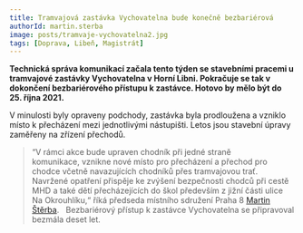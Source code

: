 ```yaml
---
title: Tramvajová zastávka Vychovatelna bude konečně bezbariérová
authorId: martin.sterba
image: posts/tramvaje-vychovatelna2.jpg
tags: [Doprava, Libeň, Magistrát]
---
```


**Technická správa komunikací začala tento týden se stavebními pracemi u tramvajové zastávky Vychovatelna v Horní Libni. Pokračuje se tak v dokončení bezbariérového přístupu k zastávce. Hotovo by mělo být do 25. října 2021.**

V minulosti byly opraveny podchody, zastávka byla prodloužena a vzniklo místo k přecházení mezi jednotlivými nástupišti. Letos jsou stavební úpravy zaměřeny na zřízení přechodů. 

>“V rámci akce bude upraven chodník při jedné straně komunikace, vznikne nové místo pro přecházení a přechod pro chodce včetně navazujících chodníků přes tramvajovou trať. Navržené opatření přispěje ke zvýšení bezpečnosti chodců při cestě MHD a také dětí přecházejících do škol především z jižní části ulice Na Okrouhlíku,“ říká předseda místního sdružení Praha 8 [Martin Štěrba](https://praha8.pirati.cz/lide/martin-sterba.html). 
 
Bezbariérový přístup k zastávce Vychovatelna se připravoval bezmála deset let. 
